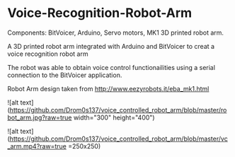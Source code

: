 # Voice-Recognition-Robot-Arm

Components: BitVoicer, Arduino, Servo motors, MK1 3D printed robot arm. 


A 3D printed robot arm integrated with Arduino and BitVoicer to creat a voice recognition robot arm

The robot was able to obtain voice control functionailities using a serial connection to the BitVoicer application.

Robot Arm design taken from http://www.eezyrobots.it/eba_mk1.html


![alt text](https://github.com/Drom0s137/voice_controlled_robot_arm/blob/master/robot_arm.jpg?raw=true width="300" height="400")

![alt text](https://github.com/Drom0s137/voice_controlled_robot_arm/blob/master/vc_arm.mp4?raw=true =250x250)